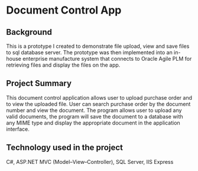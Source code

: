 # Document Control App

## Background

This is a prototype I created to demonstrate file upload, view and save files to sql database server. The prototype was then implemented into an in-house enterprise manufacture system that connects to Oracle Agile PLM for retrieving files and display the files on the app.

## Project Summary
This document control application allows user to upload purchase order and to view the uploaded file. User can search purchase order by the document number and view the document. The program allows user to upload any valid documents, the program will save the document to a database with any MIME type and display the appropriate document in the application interface.

## Technology used in the project
C#, ASP.NET MVC (Model–View–Controller), SQL Server, IIS Express 
